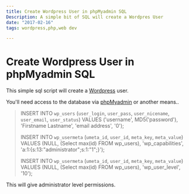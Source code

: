 ```yaml
---
title: Create Wordpress User in phpMyadmin SQL
Description: A simple bit of SQL will create a Wordpres User
date: "2017-02-16"
tags: wordpress,php,web dev

---
```

# Create Wordpress User in phpMyadmin SQL

This simple sql script will create a [Wordpress](http://www.wordpress.org) user.

You'll need access to the database via [phpMyadmin](https://www.phpmyadmin.net/) or another means..


> INSERT INTO `wp_users` (`user_login`, `user_pass`, `user_nicename`, `user_email`, `user_status`)
> VALUES ('username', MD5('password'), 'Firstname Lastname', 'email address', '0');
> 
> INSERT INTO `wp_usermeta` (`umeta_id`, `user_id`, `meta_key`, `meta_value`) 
> VALUES (NULL, (Select max(id) FROM wp_users), 'wp_capabilities', 'a:1:{s:13:"administrator";s:1:"1";}');
> 
> INSERT INTO `wp_usermeta` (`umeta_id`, `user_id`, `meta_key`, `meta_value`) 
> VALUES (NULL, (Select max(id) FROM wp_users), 'wp_user_level', '10');

This will give administrator level permissions.


